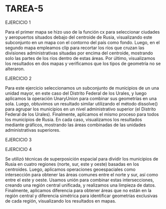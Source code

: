# TAREA-5
EJERCICIO 1

Para el primer mapa se hizo uso de la función cx para seleccionar ciudades y aeropuertos situados debajo del centroide de Rusia, visualizando este subconjunto en un mapa con el contorno del país como fondo. Luego, en el segundo mapa empleamos clip para recortar los ríos que cruzan las divisiones administrativas situadas por encima del centroide, mostrando solo las partes de los ríos dentro de estas áreas. Por último, visualizamos los resultados en dos mapas y verificamos que los tipos de geometría no se alteraron.

EJERCICIO 2

Para este ejercicio seleccionamos un subconjunto de municipios de un una unidad mayor, en este caso del Distrito Federal de los Urales, y luego aplicamos la operación UnaryUnion para combinar sus geometrías en una sola. Luego, obtuvimos un resultado similar utilizando el método dissolve() para agrupar los municipios en un nivel administrativo superior (el Distrito Federal de los Urales). Finalmente, aplicamos el mismo proceso para todos los municipios de Rusia. En cada caso, visualizamos los resultados mediante gráficos, mostrando las áreas combinadas de las unidades administrativas superiores.

EJERCICIO 3


EJERCICIO 4

Se utilizó técnicas de superposición espacial para dividir los municipios de Rusia en cuatro regiones (norte, sur, este y oeste) basadas en los centroides. Luego, aplicamos operaciones geoespaciales como intersección para obtener las áreas comunes entre el norte y sur, así como entre el este y oeste. Usamos unión para combinar estas intersecciones, creando una región central unificada, y realizamos una limpieza de datos. Finalmente, aplicamos diferencia para obtener áreas que no están en la región central y diferencia simétrica para identificar geometrías exclusivas de cada región, visualizando los resultados en mapas.
